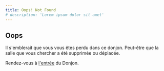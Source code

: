 ```yaml
---
title: Oops! Not Found
# description: 'Lorem ipsum dolor sit amet'
---
```


## Oops

Il s'emblerait que vous vous êtes perdu dans ce donjon. Peut-être que la salle que vous chercher a été supprimée ou déplacée.

Rendez-vous à <a href="{{ '/' | url }}">l'entrée</a> du Donjon.
